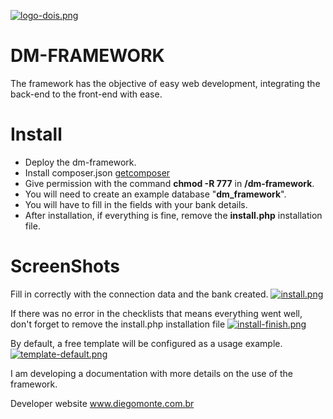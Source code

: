 [![logo-dois.png](https://i.postimg.cc/Cx4t3LZN/logo-dois.png)](https://diegomonte.com.br)
# DM-FRAMEWORK

The framework has the objective of easy web development, integrating the back-end to the front-end with ease.

# Install
* Deploy the dm-framework.
* Install composer.json [getcomposer](https://getcomposer.org/download/ "site getcomposer")
* Give permission with the command <b>chmod -R 777</b> in <b>/dm-framework</b>.
* You will need to create an example database "<b>dm_framework</b>".
* You will have to fill in the fields with your bank details.
* After installation, if everything is fine, remove the <b>install.php</b> installation file.

# ScreenShots
Fill in correctly with the connection data and the bank created.
[![install.png](https://i.postimg.cc/yYrNc1rR/install.png)](https://diegomonte.com.br)

If there was no error in the checklists that means everything went well, don't forget to remove the install.php installation file
[![install-finish.png](https://i.postimg.cc/L6fHYtfc/install-finish.png)](https://diegomonte.com.br)

By default, a free template will be configured as a usage example.
[![template-default.png](https://i.postimg.cc/tgRZNSNZ/template-default.png)](https://diegomonte.com.br)

I am developing a documentation with more details on the use of the framework.

Developer website
www.diegomonte.com.br
